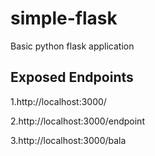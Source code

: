 # simple-flask
Basic python flask application

## Exposed Endpoints
1.http://localhost:3000/

2.http://localhost:3000/endpoint

3.http://localhost:3000/bala
